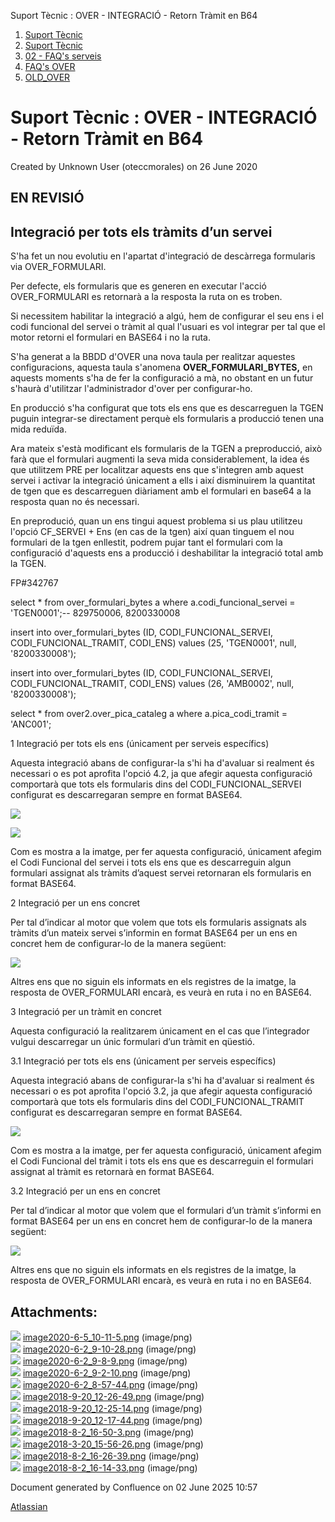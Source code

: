 Suport Tècnic : OVER - INTEGRACIÓ - Retorn Tràmit en B64  

1.  [Suport Tècnic](index.md)
2.  [Suport Tècnic](13893782.md)
3.  [02 - FAQ's serveis](26313393.md)
4.  [FAQ's OVER](28705589.md)
5.  [OLD\_OVER](OLD_OVER_41522665.md)

Suport Tècnic : OVER - INTEGRACIÓ - Retorn Tràmit en B64
========================================================

Created by Unknown User (oteccmorales) on 26 June 2020

EN REVISIÓ
----------

Integració per tots els tràmits d’un servei
-------------------------------------------

  

S'ha fet un nou evolutiu en l'apartat d'integració de descàrrega formularis via OVER\_FORMULARI.

Per defecte, els formularis que es generen en executar l'acció OVER\_FORMULARI es retornarà a la resposta la ruta on es troben.

Si necessitem habilitar la integració a algú, hem de configurar el seu ens i el codi funcional del servei o tràmit al qual l'usuari es vol integrar per tal que el motor retorni el formulari en BASE64 i no la ruta.

S'ha generat a la BBDD d'OVER una nova taula per realitzar aquestes configuracions, aquesta taula s'anomena **OVER\_FORMULARI\_BYTES,** en aquests moments s'ha de fer la configuració a mà, no obstant en un futur s'haurà d'utilitzar l'administrador d'over per configurar-ho.

En producció s'ha configurat que tots els ens que es descarreguen la TGEN puguin integrar-se directament perquè els formularis a producció tenen una mida reduïda.

  

Ara mateix s'està modificant els formularis de la TGEN a preproducció, això farà que el formulari augmenti la seva mida considerablement, la idea és que utilitzem PRE per localitzar aquests ens que s'integren amb aquest servei i activar la integració únicament a ells i així disminuirem la quantitat de tgen que es descarreguen diàriament amb el formulari en base64 a la resposta quan no és necessari.

  

En preprodució, quan un ens tingui aquest problema si us plau utilitzeu l'opció CF\_SERVEI + Ens (en cas de la tgen) així quan tinguem el nou formulari de la tgen enllestit, podrem pujar tant el formulari com la configuració d'aquests ens a producció i deshabilitar la integració total amb la TGEN.

FP#342767

   select \* from over\_formulari\_bytes a
   where a.codi\_funcional\_servei = 'TGEN0001';-- 829750006, 8200330008
   
   insert into over\_formulari\_bytes (ID, CODI\_FUNCIONAL\_SERVEI, CODI\_FUNCIONAL\_TRAMIT, CODI\_ENS)
values (25, 'TGEN0001', null, '8200330008');

insert into over\_formulari\_bytes (ID, CODI\_FUNCIONAL\_SERVEI, CODI\_FUNCIONAL\_TRAMIT, CODI\_ENS)
values (26, 'AMB0002', null, '8200330008');

   
select \* from over2.over\_pica\_cataleg  a
where a.pica\_codi\_tramit = 'ANC001';

  

1 Integració per tots els ens (únicament per serveis específics)

Aquesta integració abans de configurar-la s'hi ha d'avaluar si realment és necessari o es pot aprofita l'opció 4.2, ja que afegir aquesta configuració comportarà que tots els formularis dins del CODI\_FUNCIONAL\_SERVEI configurat es descarregaran sempre en format BASE64.

![](attachments/41517781/41517782.png)

![](attachments/41517781/41517786.png)  

Com es mostra a la imatge, per fer aquesta configuració, únicament afegim el Codi Funcional del servei i tots els ens que es descarreguin algun formulari assignat als tràmits d’aquest servei retornaran els formularis en format BASE64.

2 Integració per un ens concret

Per tal d’indicar al motor que volem que tots els formularis assignats als tràmits d’un mateix servei s’informin en format BASE64 per un ens en concret hem de configurar-lo de la manera següent:

![](attachments/41517781/41517785.png)

Altres ens que no siguin els informats en els registres de la imatge, la resposta de OVER\_FORMULARI encarà, es veurà en ruta i no en BASE64.

3 Integració per un tràmit en concret

Aquesta configuració la realitzarem únicament en el cas que l’integrador vulgui descarregar un únic formulari d’un tràmit en qüestió.

3.1 Integració per tots els ens (únicament per serveis específics)

Aquesta integració abans de configurar-la s'hi ha d'avaluar si realment és necessari o es pot aprofita l'opció 3.2, ja que afegir aquesta configuració comportarà que tots els formularis dins del CODI\_FUNCIONAL\_TRAMIT configurat es descarregaran sempre en format BASE64.

![](attachments/41517781/41517784.png)

Com es mostra a la imatge, per fer aquesta configuració, únicament afegim el Codi Funcional del tràmit i tots els ens que es descarreguin el formulari assignat al tràmit es retornarà en format BASE64.

3.2 Integració per un ens en concret

Per tal d’indicar al motor que volem que el formulari d’un tràmit s’informi en format BASE64 per un ens en concret hem de configurar-lo de la manera següent:

![](attachments/41517781/41517783.png)

Altres ens que no siguin els informats en els registres de la imatge, la resposta de OVER\_FORMULARI encarà, es veurà en ruta i no en BASE64.

  

  

  

  

  

Attachments:
------------

![](images/icons/bullet_blue.gif) [image2020-6-5\_10-11-5.png](attachments/41517781/41517782.png) (image/png)  
![](images/icons/bullet_blue.gif) [image2020-6-2\_9-10-28.png](attachments/41517781/41517783.png) (image/png)  
![](images/icons/bullet_blue.gif) [image2020-6-2\_9-8-9.png](attachments/41517781/41517784.png) (image/png)  
![](images/icons/bullet_blue.gif) [image2020-6-2\_9-2-10.png](attachments/41517781/41517785.png) (image/png)  
![](images/icons/bullet_blue.gif) [image2020-6-2\_8-57-44.png](attachments/41517781/41517786.png) (image/png)  
![](images/icons/bullet_blue.gif) [image2018-9-20\_12-26-49.png](attachments/41517781/41517787.png) (image/png)  
![](images/icons/bullet_blue.gif) [image2018-9-20\_12-25-14.png](attachments/41517781/41517788.png) (image/png)  
![](images/icons/bullet_blue.gif) [image2018-9-20\_12-17-44.png](attachments/41517781/41517789.png) (image/png)  
![](images/icons/bullet_blue.gif) [image2018-8-2\_16-50-3.png](attachments/41517781/41517790.png) (image/png)  
![](images/icons/bullet_blue.gif) [image2018-3-20\_15-56-26.png](attachments/41517781/41517791.png) (image/png)  
![](images/icons/bullet_blue.gif) [image2018-8-2\_16-26-39.png](attachments/41517781/41517792.png) (image/png)  
![](images/icons/bullet_blue.gif) [image2018-8-2\_16-14-33.png](attachments/41517781/41517793.png) (image/png)  

Document generated by Confluence on 02 June 2025 10:57

[Atlassian](http://www.atlassian.com/)